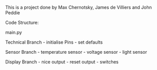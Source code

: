 This is a project done by Max Chernotsky, James de Villiers and John Peddie

Code Structure:

main.py

Technical Branch 
	- initialise Pins
	- set defaults

Sensor Branch 
	- temperature sensor
	- voltage sensor
	- light sensor

Display Branch 
	- nice output
	- reset output
	- switches

